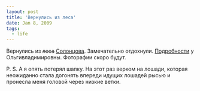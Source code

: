 ```yaml
---
layout: post
title: 'Вернулись из леса'
date: Jan 8, 2009
tags:
  - life
---
```


Вернулись из ~~леса~~ [Солонцова](http://www.solontsovo.ru/ "Солонцово"). Замечательно отдохнули. [Подробности](http://airve.livejournal.com/528823.html "Пара слов про Новый год в журнале у снежного хомяка Ольгивладимировны") у Ольгивладимировны. Фоторафии скоро будут.

P. S. А я опять потерял шапку. На этот раз верхом на лошади, которая неожиданно стала догонять впереди идущих лошадей рысью и пронесла меня головой через низкие ветки.
